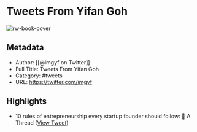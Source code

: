 # Tweets From Yifan Goh

![rw-book-cover](https://pbs.twimg.com/profile_images/1742533483921281024/EBUm38Ia.jpg)

## Metadata
- Author: [[@imgyf on Twitter]]
- Full Title: Tweets From Yifan Goh
- Category: #tweets
- URL: https://twitter.com/imgyf

## Highlights
- 10 rules of entrepreneurship every startup founder should follow:
  🧵 A Thread ([View Tweet](https://twitter.com/imgyf/status/1751202726925791323))
